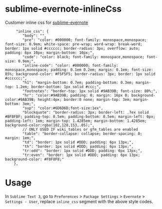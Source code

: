 # sublime-evernote-inlineCss
Customer inline css for [sublime-evernote](https://github.com/bordaigorl/sublime-evernote)

```
     "inline_css": {
        "body": "",
        "pre": "color: #000000; font-family: monospace,monospace; font-size: 0.9em; white-space: pre-wrap; word-wrap: break-word; border: 1px solid #cccccc; border-radius: 3px; overflow: auto; padding: 6px 10px; margin-bottom: 10px;",
        "code": "color: black; font-family: monospace,monospace; font-size: 0.9em;",
        "inline-code": "color: #000000; font-family: monospace,monospace; padding: 0.1em 0.2em; margin: 0.1em; font-size: 85%; background-color: #F5F5F5; border-radius: 3px; border: 1px solid #cccccc;",
        "h1": "margin-bottom: 0.7em; padding-bottom: 0.3em; margin-top: 1.2em; border-bottom: 1px solid #ccc;",
        "footnotes": "border-top: 1px solid #9AB39B; font-size: 80%;",
        "hr": "color:#9AB39B; padding: 0; margin: 16px 0; background-color:#9AB39B; height:4px; border:0 none; margin-top: 3em; margin-bottom: 3em;",
        "sup": "color:#6D6D6D;font-size:1ex",
        "blockquote": "border-radius: 3px; border-left: .7ex solid #BFBFBF; padding-top: 0.5em; padding-bottom: 0.5em; margin-left: 0px; padding-left: 1em; margin-top: 1.4285em; margin-bottom: 1.4285em; background-color:rgba(102,128,153,.05);",
        // ONLY USED IF wiki_tables or gfm_tables are enabled
        "table": "border-collapse: collapse; border-spacing: 0; margin: 1em;",
        "td": "border: 1px solid #DDD; padding: 6px 13px;",
        "th": "border: 1px solid #DDD; padding: 6px 13px;",
        "tr:odd": "border: 1px solid #DDD; padding: 6px 13px;",
        "tr:even": "border: 1px solid #DDD; padding: 6px 13px; background-color: #F8F8F8;"
    },
```

# Usage

In `Sublime Text 3`, go to `Preferences` > `Package Settings` > `Evernote` > `Settings - User`, replace `inline_css` segment with the above  style codes.
